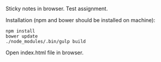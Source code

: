 Sticky notes in browser. Test assignment.

Installation (npm and bower should be installed on machine):

```
npm install
bower update
./node_modules/.bin/gulp build
```

Open index.html file in browser.
